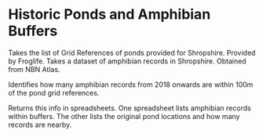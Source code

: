 # Historic Ponds and Amphibian Buffers

Takes the list of Grid References of ponds provided for Shropshire. Provided by Froglife.
Takes a dataset of amphibian records in Shropshire. Obtained from NBN Atlas.

Identifies how many amphibian records from 2018 onwards are within 100m of the
pond grid references.

Returns this info in spreadsheets.
One spreadsheet lists amphibian records within buffers.
The other lists the original pond locations and how many records are nearby.
